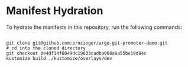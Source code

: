 
# Manifest Hydration

To hydrate the manifests in this repository, run the following commands:

```shell

git clone git@github.com:procinger/argo-git-promoter-demo.git
# cd into the cloned directory
git checkout 0e4df14f6049dc19633cadba068a9a55be19d84c
kustomize build ./kustomize/overlays/dev
```
